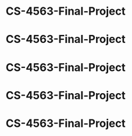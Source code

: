 # CS-4563-Final-Project
# CS-4563-Final-Project
# CS-4563-Final-Project
# CS-4563-Final-Project
# CS-4563-Final-Project
